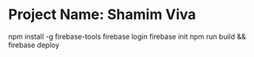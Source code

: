 # Project Name: Shamim Viva
npm install -g firebase-tools
firebase login
firebase init
npm run build && firebase deploy